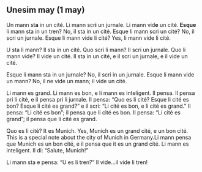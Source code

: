 ## Unesim may (1 may)

Un mann st**a** in un <span data-tippy-content="<img style='width:200px' src='https://upload.wikimedia.org/wikipedia/commons/thumb/9/9a/New_York_City_%28New_York%2C_USA%29%2C_Empire_State_Building_--_2012_--_6440.jpg/220px-New_York_City_%28New_York%2C_USA%29%2C_Empire_State_Building_--_2012_--_6440.jpg'><p>Un cité</p>">cité</span>. Li mann scr**i** un jurnale. Li mann vid**e** un cité. **Esque** li mann sta in un tren? No, il sta in un cité. Esque li mann scri un cité? No, il scri un jurnale. Esque li mann vide li cité? Yes, li mann vide li cité.

U sta li mann? Il sta in un cité. Quo scri li mann? Il scri un jurnale. Quo li mann vide? Il vide un cité. Il sta in un cité, e il scri un jurnale, e il vide un cité.


Esque li mann sta in un jurnale? No, il scri in un jurnale. Esque li mann vide un mann? No, il ne vide un mann; il vide un cité.

Li mann es grand. Li mann es bon, e li mann es inteligent. Il pensa. Il pensa pri li cité, e il pensa pri li jurnale. Il pensa: “Quo es li cité? Esque li cité es bon? Esque li cité es grand?” e il scri: <span class="sidenote">“Li cité es bon, e li cité es grand.”</span> Il pensa: “Li cité es bon”; il pensa que li cité es bon. Il pensa: “Li cité es grand”; il pensa que li cité es grand.

Quo es li cité? It es Munich. Yes, Munich es un grand cité, e un bon cité. <span class="sidenote">This is a special note about the city of Munich in Germany.</span>Li mann pensa que Munich es un bon cité, e il pensa que it es un grand cité. Li mann es inteligent. Il di: “Salute, Munich!”

Li mann sta e pensa: “U es li tren?” Il vide...il vide li tren!
